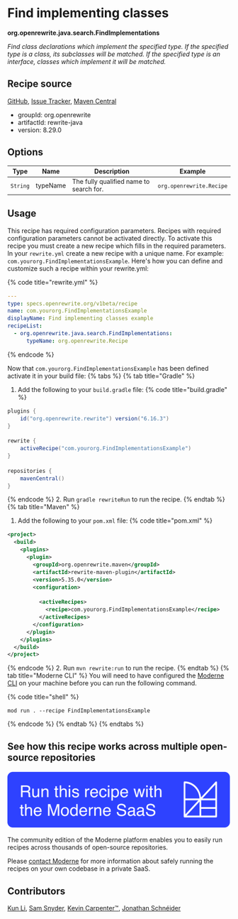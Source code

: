 # Find implementing classes

**org.openrewrite.java.search.FindImplementations**

_Find class declarations which implement the specified type. If the specified type is a class, its subclasses will be matched. If the specified type is an interface, classes which implement it will be matched._

## Recipe source

[GitHub](https://github.com/openrewrite/rewrite/blob/main/rewrite-java/src/main/java/org/openrewrite/java/search/FindImplementations.java), [Issue Tracker](https://github.com/openrewrite/rewrite/issues), [Maven Central](https://central.sonatype.com/artifact/org.openrewrite/rewrite-java/8.29.0/jar)

* groupId: org.openrewrite
* artifactId: rewrite-java
* version: 8.29.0

## Options

| Type | Name | Description | Example |
| -- | -- | -- | -- |
| `String` | typeName | The fully qualified name to search for. | `org.openrewrite.Recipe` |


## Usage

This recipe has required configuration parameters. Recipes with required configuration parameters cannot be activated directly. To activate this recipe you must create a new recipe which fills in the required parameters. In your `rewrite.yml` create a new recipe with a unique name. For example: `com.yourorg.FindImplementationsExample`.
Here's how you can define and customize such a recipe within your rewrite.yml:

{% code title="rewrite.yml" %}
```yaml
---
type: specs.openrewrite.org/v1beta/recipe
name: com.yourorg.FindImplementationsExample
displayName: Find implementing classes example
recipeList:
  - org.openrewrite.java.search.FindImplementations:
      typeName: org.openrewrite.Recipe
```
{% endcode %}

Now that `com.yourorg.FindImplementationsExample` has been defined activate it in your build file:
{% tabs %}
{% tab title="Gradle" %}
1. Add the following to your `build.gradle` file:
{% code title="build.gradle" %}
```groovy
plugins {
    id("org.openrewrite.rewrite") version("6.16.3")
}

rewrite {
    activeRecipe("com.yourorg.FindImplementationsExample")
}

repositories {
    mavenCentral()
}
```
{% endcode %}
2. Run `gradle rewriteRun` to run the recipe.
{% endtab %}
{% tab title="Maven" %}
1. Add the following to your `pom.xml` file:
{% code title="pom.xml" %}
```xml
<project>
  <build>
    <plugins>
      <plugin>
        <groupId>org.openrewrite.maven</groupId>
        <artifactId>rewrite-maven-plugin</artifactId>
        <version>5.35.0</version>
        <configuration>
          
          <activeRecipes>
            <recipe>com.yourorg.FindImplementationsExample</recipe>
          </activeRecipes>
        </configuration>
      </plugin>
    </plugins>
  </build>
</project>
```
{% endcode %}
2. Run `mvn rewrite:run` to run the recipe.
{% endtab %}
{% tab title="Moderne CLI" %}
You will need to have configured the [Moderne CLI](https://docs.moderne.io/moderne-cli/cli-intro) on your machine before you can run the following command.

{% code title="shell" %}
```shell
mod run . --recipe FindImplementationsExample
```
{% endcode %}
{% endtab %}
{% endtabs %}

## See how this recipe works across multiple open-source repositories

[![Moderne Link Image](/.gitbook/assets/ModerneRecipeButton.png)](https://app.moderne.io/recipes/org.openrewrite.java.search.FindImplementations)

The community edition of the Moderne platform enables you to easily run recipes across thousands of open-source repositories.

Please [contact Moderne](https://moderne.io/product) for more information about safely running the recipes on your own codebase in a private SaaS.

## Contributors
[Kun Li](mailto:kun@moderne.io), [Sam Snyder](mailto:sam@moderne.io), [Kevin Carpenter™️](mailto:kevin@moderne.io), [Jonathan Schnéider](mailto:jkschneider@gmail.com)
